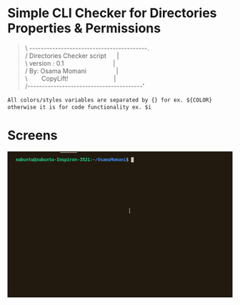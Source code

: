 
# Simple CLI Checker for Directories Properties &amp; Permissions


>   &#92; -----------------------------------------.<br/>
>   /   Directories Checker script&nbsp;&nbsp;&nbsp;&nbsp;&nbsp;&nbsp;|<br/>
>   &#92;   version :   0.1&nbsp;&nbsp;&nbsp;&nbsp;&nbsp;&nbsp;&nbsp;&nbsp;&nbsp;&nbsp;&nbsp;&nbsp;&nbsp;&nbsp;&nbsp;&nbsp;&nbsp;&nbsp;&nbsp;&nbsp;&nbsp;&nbsp;&nbsp;&nbsp;&nbsp;&nbsp;&nbsp;&nbsp;|    
>   /   By: Osama Momani&nbsp;&nbsp;&nbsp;&nbsp;&nbsp;&nbsp;&nbsp;&nbsp;&nbsp;&nbsp;&nbsp;&nbsp;&nbsp;&nbsp;&nbsp;&nbsp;&nbsp;|<br/>
>   &#92;  &nbsp;&nbsp;&nbsp;&nbsp; &nbsp;&nbsp;CopyLift!                       &nbsp;&nbsp;&nbsp;&nbsp;&nbsp;&nbsp;&nbsp;&nbsp;&nbsp;&nbsp;&nbsp;&nbsp;&nbsp;&nbsp;&nbsp;&nbsp;&nbsp;&nbsp;&nbsp;&nbsp;&nbsp;&nbsp;&nbsp;&nbsp;&nbsp;|<br/>
>   /----------------------------------------'<br/>

    All colors/styles variables are separated by {} for ex. ${COLOR}	
    otherwise it is for code functionality ex. $i
    
# Screens

![](sampleRun.gif)
